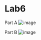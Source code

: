 # Lab6
Part A
![image](https://github.com/XiyuanTu/123/assets/79139571/2201f527-35a3-4e0e-8257-cc11d33b36d7)

Part B
![image](https://github.com/XiyuanTu/123/assets/79139571/2201f527-35a3-4e0e-8257-cc11d33b36d7)
